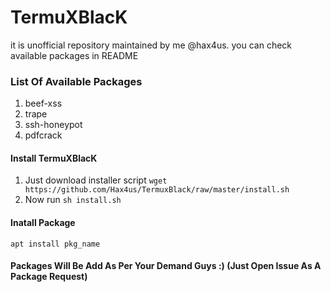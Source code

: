 # TermuXBlacK
it is unofficial repository maintained by me @hax4us. you can check available packages in README

### List Of Available Packages
1. beef-xss
2. trape
3. ssh-honeypot
4. pdfcrack

#### Install TermuXBlacK
1. Just download installer script `wget https://github.com/Hax4us/TermuxBlack/raw/master/install.sh`
2. Now run `sh install.sh`

#### Inatall Package 
`apt install pkg_name`

#### Packages Will Be Add As Per Your Demand Guys :) (Just Open Issue As A Package Request)
